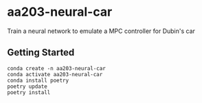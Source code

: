 # aa203-neural-car
Train a neural network to emulate a MPC controller for Dubin's car

## Getting Started

```
conda create -n aa203-neural-car
conda activate aa203-neural-car
conda install poetry
poetry update
poetry install
```
